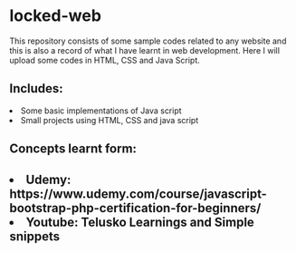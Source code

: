 # locked-web
This repository consists of some sample codes related to any website and this is also a record of what I have learnt in web development. Here I will upload some codes in HTML, CSS and Java Script.
<h2>Includes:</h2>
<li>Some basic implementations of Java script</li>
<li>Small projects using HTML, CSS and java script</li>

<h2>Concepts learnt form:<h2>
  <li>Udemy: https://www.udemy.com/course/javascript-bootstrap-php-certification-for-beginners/
  <li>Youtube: Telusko Learnings and Simple snippets
